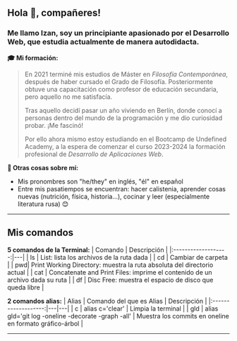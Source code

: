 ## Hola 👋, compañeres!
### Me llamo Izan, soy un principiante apasionado por el Desarrollo Web, que estudia actualmente de manera autodidacta.

**🎓 Mi formación:**
>En 2021 terminé mis estudios de Máster en *Filosofía Contemporánea*, después de haber cursado el Grado de Filosofía. Posteriormente obtuve una capacitación como profesor de educación secundaria, pero aquello no me satisfacía.
>
>Tras aquello decidí pasar un año viviendo en Berlín, donde conocí a personas dentro del mundo de la programación y me dio curiosidad probar. ¡Me fascinó!
>
>Por ello ahora mismo estoy estudiando en el Bootcamp de Undefined Academy, a la espera de comenzar el curso 2023-2024 la formación profesional de *Desarrollo de Aplicaciones Web*.

**👀 Otras cosas sobre mí:**
- Mis pronombres son "he/they" en inglés, "él" en español
- Entre mis pasatiempos se encuentran: hacer calistenia, aprender cosas nuevas (nutrición, física, historia...), cocinar y leer (especialmente literatura rusa) 😊

***

## Mis comandos

**5 comandos de la Terminal:**
| Comando | Descripción |
|:-------------------:|---|
| ls | List: lista los archivos de la ruta dada |
| cd | Cambiar de carpeta |
| pwd| Print Working Directory: muestra la ruta absoluta del directorio actual |
| cat | Concatenate and Print Files: imprime el contenido de un archivo dada su ruta |
| df | Disc Free: muestra el espacio de disco que queda libre |


**2 comandos alias:**
| Alias | Comando del que es Alias | Descripción |
|:-------------------:|---|---|
| c | alias c='clear' | Limpia la terminal |
| gld | alias gld='git log -oneline -decorate -graph -all' | Muestra los commits en oneline en formato gráfico-árbol |

***